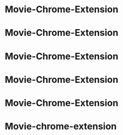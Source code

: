 # Movie-Chrome-Extension
# Movie-Chrome-Extension
# Movie-Chrome-Extension
# Movie-Chrome-Extension
# Movie-Chrome-Extension
# Movie-chrome-extension
